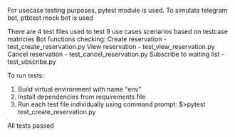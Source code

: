 For usecase testing purposes, pytest module is used. 
To simulate telegram bot, ptbtest mock bot is used

There are 4 test files used to test 9 use cases scenarios based on testcase matricies
Bot functions checking:
Create reservation - test_create_reservation.py
View reservation - test_view_reservation.py
Cancel reservation - test_cancel_reservation.py
Subscribe to waiting list - test_ubscribe.py

To run tests:
1. Build virtual environment with name "env"
2. Install dependencies from requirements file
3. Run each test file individually using command prompt:
$>pytest test_create_reservation.py

All tests passed